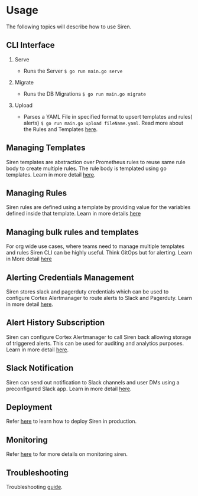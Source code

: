 # Usage

The following topics will describe how to use Siren.

## CLI Interface

1. Serve

   - Runs the Server `$ go run main.go serve`

2. Migrate

   - Runs the DB Migrations `$ go run main.go migrate`

3. Upload
   - Parses a YAML File in specified format to upsert templates and rules(
     alerts) `$ go run main.go upload fileName.yaml`. Read more about the Rules and Templates [here](./concepts/overview.md).

## Managing Templates

Siren templates are abstraction over Prometheus rules to reuse same rule body to create multiple rules. The rule body is
templated using go templates. Learn in more detail [here](./templates.md).

## Managing Rules

Siren rules are defined using a template by providing value for the variables defined inside that template. Learn in
more details [here](./rules.md)

## Managing bulk rules and templates

For org wide use cases, where teams need to manage multiple templates and rules Siren CLI can be highly useful. Think
GitOps but for alerting. Learn in More detail [here](./bulk_rules.md)

## Alerting Credentials Management

Siren stores slack and pagerduty credentials which can be used to configure Cortex Alertmanager to route alerts to Slack
and Pagerduty. Learn in more detail [here](./alert_credentials.md).

## Alert History Subscription

Siren can configure Cortex Alertmanager to call Siren back allowing storage of triggered alerts. This can be used for
auditing and analytics purposes. Learn in more detail [here](./alert_history.md).

## Slack Notification

Siren can send out notification to Slack channels and user DMs using a preconfigured Slack app. Learn in more
detail [here](./slack_notifications.md).

## Deployment

Refer [here](./deployment.md) to learn how to deploy Siren in production.

## Monitoring

Refer [here](./monitoring.md) to for more details on monitoring siren.

## Troubleshooting

Troubleshooting [guide](./troubleshooting.md).
